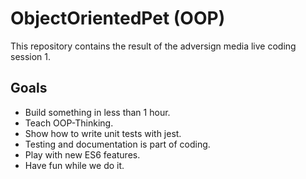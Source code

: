 # ObjectOrientedPet (OOP)

This repository contains the result of the adversign media live coding session 1.

## Goals
- Build something in less than 1 hour.
- Teach OOP-Thinking.
- Show how to write unit tests with jest.
- Testing and documentation is part of coding.
- Play with new ES6 features.
- Have fun while we do it.
